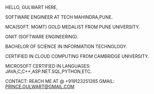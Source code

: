 HELLO, GULWART HERE,

SOFTWARE ENGINEER AT TECH MAHINDRA,PUNE.


MCA(SOFT. MGMT) GOLD MEDALIST FROM PUNE UNIVERSITY.


GNIIT (SOFTWARE ENGINEERING).


BACHELOR OF SCIENCE IN INFORMATION TECHNOLOGY.


CERTIFIED IN CLOUD COMPUTING FROM CAMBRIDGE UNIVERSITY.


MICROSOFT CERTIFIED IN LANGUAGES: JAVA,C,C++,ASP.NET.SQL,PYTHON,ETC.

CONTACT:
REACH ME AT @ +919123251265
GMAIL: PRINCE.GULWART@GMAIL.COM
